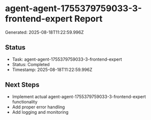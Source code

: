 # agent-agent-1755379759033-3-frontend-expert Report

Generated: 2025-08-18T11:22:59.996Z

## Status
- Task: agent-agent-1755379759033-3-frontend-expert
- Status: Completed
- Timestamp: 2025-08-18T11:22:59.996Z

## Next Steps
- Implement actual agent-agent-1755379759033-3-frontend-expert functionality
- Add proper error handling
- Add logging and monitoring
